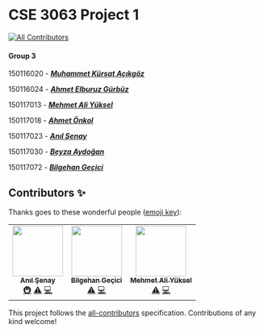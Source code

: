 # CSE 3063 Project 1  
<!-- ALL-CONTRIBUTORS-BADGE:START - Do not remove or modify this section -->
[![All Contributors](https://img.shields.io/badge/all_contributors-3-orange.svg?style=flat-square)](#contributors-)
<!-- ALL-CONTRIBUTORS-BADGE:END -->
  
#### Group 3  

150116020 - __*[Muhammet Kürşat Açıkgöz](https://github.com/kursatacikgoz)*__

150116024 - __*[Ahmet Elburuz Gürbüz](https://github.com/ElburuzGurbuz)*__ 

150117013 - __*[Mehmet Ali Yüksel](https://github.com/mehmetaliyuksel)*__

150117018 - __*[Ahmet Önkol](https://github.com/onkolahmet)*__

150117023 - __*[Anıl Şenay](https://github.com/anilsenay)*__

150117030 - __*[Beyza Aydoğan](https://github.com/beyzaaydogan)*__

150117072 - __*[Bilgehan Geçici](https://github.com/bilgehangecici)*__

## Contributors ✨

Thanks goes to these wonderful people ([emoji key](https://allcontributors.org/docs/en/emoji-key)):

<!-- ALL-CONTRIBUTORS-LIST:START - Do not remove or modify this section -->
<!-- prettier-ignore-start -->
<!-- markdownlint-disable -->
<table>
  <tr>
    <td align="center"><a href="http://anilsenay.com"><img src="https://avatars.githubusercontent.com/u/1047345?v=4?s=100" width="100px;" alt=""/><br /><sub><b>Anıl Şenay</b></sub></a><br /><a href="#infra-anilsenay" title="Infrastructure (Hosting, Build-Tools, etc)">🚇</a> <a href="https://github.com/anilsenay/CSE3063F20P1_GRP3/commits?author=anilsenay" title="Tests">⚠️</a> <a href="https://github.com/anilsenay/CSE3063F20P1_GRP3/commits?author=anilsenay" title="Code">💻</a></td>
    <td align="center"><a href="http://bilgehangecici.site"><img src="https://avatars.githubusercontent.com/u/33997918?v=4?s=100" width="100px;" alt=""/><br /><sub><b>Bilgehan Geçici</b></sub></a><br /><a href="https://github.com/anilsenay/CSE3063F20P1_GRP3/commits?author=bilgehangecici" title="Tests">⚠️</a> <a href="https://github.com/anilsenay/CSE3063F20P1_GRP3/commits?author=bilgehangecici" title="Code">💻</a></td>
    <td align="center"><a href="https://github.com/mehmetaliyuksel"><img src="https://avatars.githubusercontent.com/u/37842979?v=4?s=100" width="100px;" alt=""/><br /><sub><b>Mehmet Ali Yüksel</b></sub></a><br /><a href="https://github.com/anilsenay/CSE3063F20P1_GRP3/commits?author=mehmetaliyuksel" title="Tests">⚠️</a> <a href="https://github.com/anilsenay/CSE3063F20P1_GRP3/commits?author=mehmetaliyuksel" title="Code">💻</a></td>
  </tr>
</table>

<!-- markdownlint-restore -->
<!-- prettier-ignore-end -->

<!-- ALL-CONTRIBUTORS-LIST:END -->

This project follows the [all-contributors](https://github.com/all-contributors/all-contributors) specification. Contributions of any kind welcome!